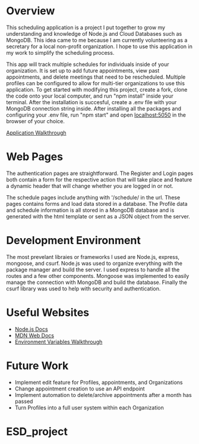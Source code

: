 # Overview

This scheduling application is a project I put together to grow my understanding and knowledge of Node.js and Cloud Databases such as MongoDB. This idea came to me because I am currently volunteering as a secretary for a local non-profit organization. I hope to use this application in my work to simplify the scheduling process.

This app will track multiple schedules for individuals inside of your organization. It is set up to add future appointments, view past appointments, and delete meetings that need to be rescheduled. Multiple profiles can be configured to allow for multi-tier organizations to use this application. To get started with modifying this project, create a fork, clone the code onto your local computer, and run "npm install" inside your terminal. After the installation is succesful, create a .env file with your MongoDB connection string inside. After installing all the packages and configuring your .env file, run "npm start" and open [localhost:5050](http://localhost:5050/) in the browser of your choice.

[Application Walkthrough](https://youtu.be/FfZ8x2JkUuU)

# Web Pages

The authentication pages are straightforward. The Register and Login pages both contain a form for the respective action that will take place and feature a dynamic header that will change whether you are logged in or not.

The schedule pages include anything with '/schedule/ in the url. These pages contains forms and load data stored in a database. The Profile data and schedule information is all stored in a MongoDB database and is generated with the html template or sent as a JSON object from the server.

# Development Environment

The most prevelant libraies or frameworks I used are Node.js, express, mongoose, and csurf. Node.js was used to organize everything with the package manager and build the server. I used express to handle all the routes and a few other components. Mongoose was implemented to easily manage the connection with MongoDB and build the database. Finally the csurf library was used to help with security and authentication.

# Useful Websites

- [Node.js Docs](https://nodejs.org/en/docs/)
- [MDN Web Docs](https://developer.mozilla.org/en-US/)
- [Environment Variables Walkthrough](https://www.mariokandut.com/how-to-set-up-and-test-a-dot-env-file-in-node-js/)

# Future Work

- Implement edit feature for Profiles, appointments, and Organizations
- Change appointment creation to use an API endpoint
- Implement automation to delete/archive appointments after a month has passed
- Turn Profiles into a full user system within each Organization
# ESD_project
